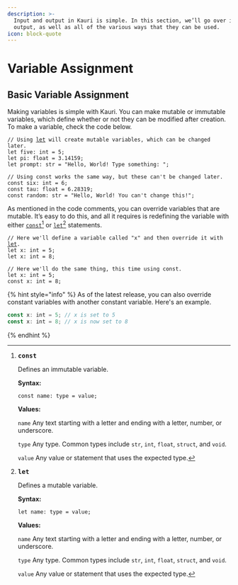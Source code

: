 ```yaml
---
description: >-
  Input and output in Kauri is simple. In this section, we’ll go over input and
  output, as well as all of the various ways that they can be used.
icon: block-quote
---
```


# Variable Assignment

## Basic Variable Assignment

Making variables is simple with Kauri. You can make mutable or immutable variables, which define whether or not they can be modified after creation. To make a variable, check the code below.

<pre class="language-typescript"><code class="lang-typescript">// Using <a data-footnote-ref href="#user-content-fn-1">let</a> will create mutable variables, which can be changed later.
let five: int = 5;
let pi: float = 3.14159;
let prompt: str = "Hello, World! Type something: ";

// Using const works the same way, but these can't be changed later.
const six: int = 6;
const tau: float = 6.28319;
const random: str = "Hello, World! You can't change this!";
</code></pre>

As mentioned in the code comments, you can override variables that are mutable. It’s easy to do this, and all it requires is redefining the variable with either [`const`](#user-content-fn-2)[^2] or [`let`](#user-content-fn-1)[^1] statements.

<pre class="language-typescript"><code class="lang-typescript">// Here we'll define a variable called "x" and then override it with <a data-footnote-ref href="#user-content-fn-1">let</a>.
let x: int = 5;
let x: int = 8;

// Here we'll do the same thing, this time using const.
let x: int = 5;
const x: int = 8;
</code></pre>

{% hint style="info" %}
As of the latest release, you can also override constant variables with another constant variable. Here's an example.

```typescript
const x: int = 5; // x is set to 5
const x: int = 8; // x is now set to 8
```
{% endhint %}

[^1]: <kbd>**let**</kbd>

    Defines a mutable variable.



    **Syntax:**

    `let name: type = value;`&#x20;



    **Values:**

    `name` Any text starting with a letter and ending with a letter, number, or underscore.

    `type` Any type. Common types include `str`, `int`, `float`, `struct`, and `void`.

    `value` Any value or statement that uses the expected type.

[^2]: <kbd>**const**</kbd>

    Defines an immutable variable.



    **Syntax:**

    `const name: type = value;`&#x20;



    **Values:**

    `name` Any text starting with a letter and ending with a letter, number, or underscore.

    `type` Any type. Common types include `str`, `int`, `float`, `struct`, and `void`.

    `value` Any value or statement that uses the expected type.
